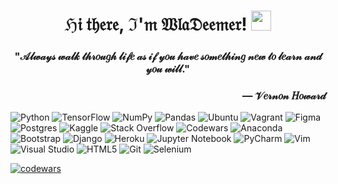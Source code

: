 <h1 align="center">ℌ𝔦 𝔱𝔥𝔢𝔯𝔢, ℑ'𝔪 𝔚𝔩𝔞𝔇𝔢𝔢𝔪𝔢𝔯!</a> 
<img src="https://github.com/blackcater/blackcater/raw/main/images/Hi.gif" height="32"/></h1>
<h3 align="center">"𝒜𝓁𝓌𝒶𝓎𝓈 𝓌𝒶𝓁𝓀 𝓉𝒽𝓇𝑜𝓊𝑔𝒽 𝓁𝒾𝒻𝑒 𝒶𝓈 𝒾𝒻 𝓎𝑜𝓊 𝒽𝒶𝓋𝑒 𝓈𝑜𝓂𝑒𝓉𝒽𝒾𝓃𝑔 𝓃𝑒𝓌 𝓉𝑜 𝓁𝑒𝒶𝓇𝓃 𝒶𝓃𝒹 𝓎𝑜𝓊 𝓌𝒾𝓁𝓁."</h3>
<h3 align="right">— 𝒱𝑒𝓇𝓃𝑜𝓃 𝐻𝑜𝓌𝒶𝓇𝒹</h3>

<!---
- 👋 Hi, I’m @Wladeemer 𝐻𝒾! 𝑀𝓎 𝓃𝒶𝓂𝑒 𝒾𝓈 𝒲𝓁𝒶𝒹𝒾𝓂𝒾𝓇
- 👀 I’m interested in ...
- 🌱 ☯ I’m currently learning ...
- 💞️ I’m looking to collaborate on ...
- 📫 How to reach me ...
--->

 
<!---
Wladeemer/Wladeemer is a ✨ special ✨ repository because its `README.md` (this file) appears on your GitHub profile.
You can click the Preview link to take a look at your changes.
<h1 align="center">ℌ𝔦 𝔱𝔥𝔢𝔯𝔢, ℑ'𝔪 𝔚𝔩𝔞𝔡𝔦𝔪𝔦𝔯 𝐻𝒾! 𝑀𝓎 𝓃𝒶𝓂𝑒 𝒾𝓈 𝒲𝓁𝒶𝒹𝒾𝓂𝒾𝓇 Hi there, I'm <a href="https://daniilshat.ru/" target="_blank">Wladimir</a> 
<img src="https://github.com/blackcater/blackcater/raw/main/images/Hi.gif" height="32"/></h1>
<h3 align="center">Computer science student, IT news writer from Russia 🇷🇺</h3>
--->

![Python](https://img.shields.io/badge/python-3670A0?style=for-the-badge&logo=python&logoColor=ffdd54)
![TensorFlow](https://img.shields.io/badge/TensorFlow-%23FF6F00.svg?style=for-the-badge&logo=TensorFlow&logoColor=white)
![NumPy](https://img.shields.io/badge/numpy-%23013243.svg?style=for-the-badge&logo=numpy&logoColor=white)
![Pandas](https://img.shields.io/badge/pandas-%23150458.svg?style=for-the-badge&logo=pandas&logoColor=white)
![Ubuntu](https://img.shields.io/badge/Ubuntu-E95420?style=for-the-badge&logo=ubuntu&logoColor=white)
![Vagrant](https://img.shields.io/badge/vagrant-%231563FF.svg?style=for-the-badge&logo=vagrant&logoColor=white)
![Figma](https://img.shields.io/badge/figma-%23F24E1E.svg?style=for-the-badge&logo=figma&logoColor=white)
![Postgres](https://img.shields.io/badge/postgres-%23316192.svg?style=for-the-badge&logo=postgresql&logoColor=white)
![Kaggle](https://img.shields.io/badge/Kaggle-035a7d?style=for-the-badge&logo=kaggle&logoColor=white)
![Stack Overflow](https://img.shields.io/badge/-Stackoverflow-FE7A16?style=for-the-badge&logo=stack-overflow&logoColor=white)
![Codewars](https://img.shields.io/badge/Codewars-B1361E?style=for-the-badge&logo=codewars&logoColor=grey)
![Anaconda](https://img.shields.io/badge/Anaconda-%2344A833.svg?style=for-the-badge&logo=anaconda&logoColor=white)
![Bootstrap](https://img.shields.io/badge/bootstrap-%23563D7C.svg?style=for-the-badge&logo=bootstrap&logoColor=white)
![Django](https://img.shields.io/badge/django-%23092E20.svg?style=for-the-badge&logo=django&logoColor=white)
![Heroku](https://img.shields.io/badge/heroku-%23430098.svg?style=for-the-badge&logo=heroku&logoColor=white)
![Jupyter Notebook](https://img.shields.io/badge/jupyter-%23FA0F00.svg?style=for-the-badge&logo=jupyter&logoColor=white)
![PyCharm](https://img.shields.io/badge/pycharm-143?style=for-the-badge&logo=pycharm&logoColor=black&color=black&labelColor=green)
![Vim](https://img.shields.io/badge/VIM-%2311AB00.svg?style=for-the-badge&logo=vim&logoColor=white)
![Visual Studio](https://img.shields.io/badge/Visual%20Studio-5C2D91.svg?style=for-the-badge&logo=visual-studio&logoColor=white)
![HTML5](https://img.shields.io/badge/html5-%23E34F26.svg?style=for-the-badge&logo=html5&logoColor=white)
![Git](https://img.shields.io/badge/git-%23F05033.svg?style=for-the-badge&logo=git&logoColor=white)
![Selenium](https://img.shields.io/badge/-selenium-%43B02A?style=for-the-badge&logo=selenium&logoColor=white)

[![codewars](https://www.codewars.com/users/Wladeemer/badges/small)](https://www.codewars.com/users/Wladeemer)
